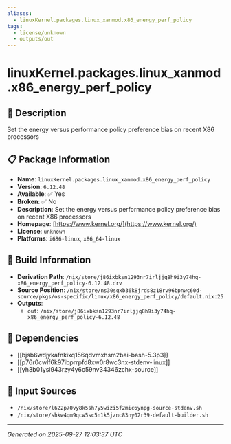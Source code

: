 ```yaml
---
aliases:
  - linuxKernel.packages.linux_xanmod.x86_energy_perf_policy
tags:
  - license/unknown
  - outputs/out
---
```


# linuxKernel.packages.linux_xanmod.x86_energy_perf_policy

## 📝 Description

Set the energy versus performance policy preference bias on recent X86 processors

## 📋 Package Information

- **Name**: `linuxKernel.packages.linux_xanmod.x86_energy_perf_policy`
- **Version**: `6.12.48`
- **Available**: ✅ Yes
- **Broken**: ✅ No
- **Description**: Set the energy versus performance policy preference bias on recent X86 processors
- **Homepage**: [https://www.kernel.org/](https://www.kernel.org/)
- **License**: `unknown`
- **Platforms**: `i686-linux`, `x86_64-linux`

## 🔧 Build Information

- **Derivation Path**: `/nix/store/j86ixbksn1293nr7irljjq8h9i3y74hq-x86_energy_perf_policy-6.12.48.drv`
- **Source Position**: `/nix/store/ns30sqxb36k8jrds8z18rv96bpnwc60d-source/pkgs/os-specific/linux/x86_energy_perf_policy/default.nix:25`
- **Outputs**:
  - `out`:  `/nix/store/j86ixbksn1293nr7irljjq8h9i3y74hq-x86_energy_perf_policy-6.12.48`

## 🔗 Dependencies

- [[bjsb6wdjykafnkixq156qdvmxhsm2bai-bash-5.3p3]]
- [[p76r0cwlf6k97ibprrpfd8xw0r8wc3nx-stdenv-linux]]
- [[yh3b01ysi943rzy4y6c59nv34346zchx-source]]

## 📁 Input Sources

- `/nix/store/l622p70vy8k5sh7y5wizi5f2mic6ynpg-source-stdenv.sh`
- `/nix/store/shkw4qm9qcw5sc5n1k5jznc83ny02r39-default-builder.sh`

---
*Generated on 2025-09-27 12:03:37 UTC*
